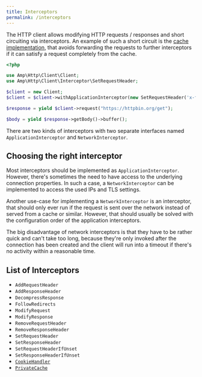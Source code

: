 ```yaml
---
title: Interceptors
permalink: /interceptors
---
```

The HTTP client allows modifying HTTP requests / responses and short circuiting via interceptors.
An example of such a short circuit is the [cache implementation](https://github.com/amphp/http-client-cache), that avoids forwarding the requests to further interceptors if it can satisfy a request completely from the cache.

```php
<?php

use Amp\Http\Client\Client;
use Amp\Http\Client\Interceptor\SetRequestHeader;

$client = new Client;
$client = $client->withApplicationInterceptor(new SetRequestHeader('x-foo', 'bar'));

$response = yield $client->request("https://httpbin.org/get");

$body = yield $response->getBody()->buffer();
```

There are two kinds of interceptors with two separate interfaces named `ApplicationInterceptor` and `NetworkInterceptor`.

## Choosing the right interceptor

Most interceptors should be implemented as `ApplicationInterceptor`. However, there's sometimes the need to have access to the underlying connection properties.
In such a case, a `NetworkInterceptor` can be implemented to access the used IPs and TLS settings.

Another use-case for implementing a `NetworkInterceptor` is an interceptor, that should only ever run if the request is sent over the network instead of served from a cache or similar. However, that should usually be solved with the configuration order of the application interceptors.

The big disadvantage of network interceptors is that they have to be rather quick and can't take too long, because they're only invoked after the connection has been created and the client will run into a timeout if there's no activity within a reasonable time.

## List of Interceptors

 - `AddRequestHeader`
 - `AddResponseHeader`
 - `DecompressResponse`
 - `FollowRedirects`
 - `ModifyRequest`
 - `ModifyResponse`
 - `RemoveRequestHeader`
 - `RemoveResponseHeader`
 - `SetRequestHeader`
 - `SetResponseHeader`
 - `SetRequestHeaderIfUnset`
 - `SetResponseHeaderIfUnset`
 - [`CookieHandler`](https://github.com/amphp/http-client-cookies)
 - [`PrivateCache`](https://github.com/amphp/http-client-cache)
